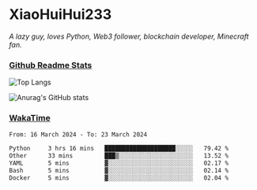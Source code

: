 # XiaoHuiHui233

*A lazy guy, loves Python, Web3 follower, blockchain developer, Minecraft fan.*

### [Github Readme Stats](https://github.com/anuraghazra/github-readme-stats)

![Top Langs](https://github-readme-stats.vercel.app/api/top-langs/?username=XiaoHuiHui233&layout=compact&theme=github_dark)

![Anurag's GitHub stats](https://github-readme-stats.vercel.app/api?username=XiaoHuiHui233&show_icons=true&theme=github_dark)

### [WakaTime](https://wakatime.com)

<!--START_SECTION:waka-->

```txt
From: 16 March 2024 - To: 23 March 2024

Python     3 hrs 16 mins   ████████████████████░░░░░   79.42 %
Other      33 mins         ███▒░░░░░░░░░░░░░░░░░░░░░   13.52 %
YAML       5 mins          ▓░░░░░░░░░░░░░░░░░░░░░░░░   02.17 %
Bash       5 mins          ▓░░░░░░░░░░░░░░░░░░░░░░░░   02.14 %
Docker     5 mins          ▓░░░░░░░░░░░░░░░░░░░░░░░░   02.04 %
```

<!--END_SECTION:waka-->
